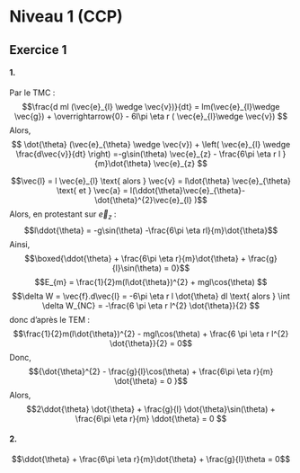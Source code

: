 # Niveau 1 (CCP)
## Exercice 1
#### 1.
Par le TMC : 
$$\frac{d ml (\vec{e}_{l} \wedge \vec{v})}{dt} = lm(\vec{e}_{l}\wedge \vec{g}) + \overrightarrow{0} - 6l\pi \eta r ( \vec{e}_{l}\wedge \vec{v}) $$
Alors,
$$ \dot{\theta} (\vec{e}_{\theta} \wedge \vec{v}) +  \left( \vec{e}_{l} \wedge \frac{d\vec{v}}{dt} \right) =-g\sin(\theta) \vec{e}_{z} - \frac{6\pi \eta r l }{m}\dot{\theta} \vec{e}_{z} $$

$$\vec{l} = l \vec{e}_{l} \text{ alors } \vec{v} = l\dot{\theta} \vec{e}_{\theta} \text{ et } \vec{a} = l(\ddot{\theta}\vec{e}_{\theta}- \dot{\theta}^{2}\vec{e}_{l} )$$
Alors, en protestant sur $\vec{e}_{z}$ : 
$$l\ddot{\theta} = -g\sin(\theta) -\frac{6\pi \eta rl}{m}\dot{\theta}$$
Ainsi, 
$$\boxed{\ddot{\theta} + \frac{6\pi \eta r}{m}\dot{\theta} + \frac{g}{l}\sin(\theta) = 0}$$
$$E_{m} = \frac{1}{2}m(l\dot{\theta})^{2} + mgl\cos(\theta) $$
$$\delta W = \vec{f}.d\vec{l} = -6\pi \eta r l \dot{\theta} dl \text{ alors } \int \delta W_{NC} = -\frac{6 \pi \eta r l^{2} \dot{\theta}}{2}   $$
$\text{ donc d'après le TEM :}$
$$\frac{1}{2}m(l\dot{\theta})^{2} - mgl\cos(\theta) + \frac{6 \pi \eta r l^{2} \dot{\theta}}{2} = 0$$
Donc, 
$${\dot{\theta}^{2} - \frac{g}{l}\cos(\theta) + \frac{6\pi \eta r}{m} \dot{\theta} = 0  }$$
Alors, 
$$2\ddot{\theta} \dot{\theta} + \frac{g}{l} \dot{\theta}\sin(\theta) + \frac{6\pi \eta r}{m} \ddot{\theta} = 0 $$

#### 2.
$$\ddot{\theta} + \frac{6\pi \eta r}{m}\dot{\theta} + \frac{g}{l}\theta = 0$$
$$$$